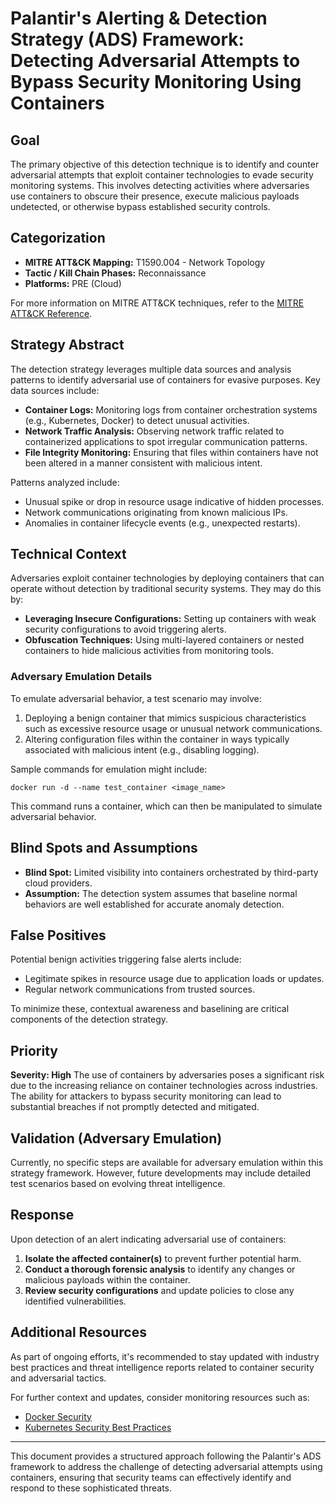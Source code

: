 # Palantir's Alerting & Detection Strategy (ADS) Framework: Detecting Adversarial Attempts to Bypass Security Monitoring Using Containers

## Goal
The primary objective of this detection technique is to identify and counter adversarial attempts that exploit container technologies to evade security monitoring systems. This involves detecting activities where adversaries use containers to obscure their presence, execute malicious payloads undetected, or otherwise bypass established security controls.

## Categorization
- **MITRE ATT&CK Mapping:** T1590.004 - Network Topology
- **Tactic / Kill Chain Phases:** Reconnaissance
- **Platforms:** PRE (Cloud)
  
For more information on MITRE ATT&CK techniques, refer to the [MITRE ATT&CK Reference](https://attack.mitre.org/techniques/T1590/004).

## Strategy Abstract
The detection strategy leverages multiple data sources and analysis patterns to identify adversarial use of containers for evasive purposes. Key data sources include:
- **Container Logs:** Monitoring logs from container orchestration systems (e.g., Kubernetes, Docker) to detect unusual activities.
- **Network Traffic Analysis:** Observing network traffic related to containerized applications to spot irregular communication patterns.
- **File Integrity Monitoring:** Ensuring that files within containers have not been altered in a manner consistent with malicious intent.

Patterns analyzed include:
- Unusual spike or drop in resource usage indicative of hidden processes.
- Network communications originating from known malicious IPs.
- Anomalies in container lifecycle events (e.g., unexpected restarts).

## Technical Context
Adversaries exploit container technologies by deploying containers that can operate without detection by traditional security systems. They may do this by:
- **Leveraging Insecure Configurations:** Setting up containers with weak security configurations to avoid triggering alerts.
- **Obfuscation Techniques:** Using multi-layered containers or nested containers to hide malicious activities from monitoring tools.

### Adversary Emulation Details
To emulate adversarial behavior, a test scenario may involve:
1. Deploying a benign container that mimics suspicious characteristics such as excessive resource usage or unusual network communications.
2. Altering configuration files within the container in ways typically associated with malicious intent (e.g., disabling logging).

Sample commands for emulation might include:
```shell
docker run -d --name test_container <image_name>
```
This command runs a container, which can then be manipulated to simulate adversarial behavior.

## Blind Spots and Assumptions
- **Blind Spot:** Limited visibility into containers orchestrated by third-party cloud providers.
- **Assumption:** The detection system assumes that baseline normal behaviors are well established for accurate anomaly detection.

## False Positives
Potential benign activities triggering false alerts include:
- Legitimate spikes in resource usage due to application loads or updates.
- Regular network communications from trusted sources.

To minimize these, contextual awareness and baselining are critical components of the detection strategy.

## Priority
**Severity: High**
The use of containers by adversaries poses a significant risk due to the increasing reliance on container technologies across industries. The ability for attackers to bypass security monitoring can lead to substantial breaches if not promptly detected and mitigated.

## Validation (Adversary Emulation)
Currently, no specific steps are available for adversary emulation within this strategy framework. However, future developments may include detailed test scenarios based on evolving threat intelligence.

## Response
Upon detection of an alert indicating adversarial use of containers:
1. **Isolate the affected container(s)** to prevent further potential harm.
2. **Conduct a thorough forensic analysis** to identify any changes or malicious payloads within the container.
3. **Review security configurations** and update policies to close any identified vulnerabilities.

## Additional Resources
As part of ongoing efforts, it's recommended to stay updated with industry best practices and threat intelligence reports related to container security and adversarial tactics. 

For further context and updates, consider monitoring resources such as:
- [Docker Security](https://docs.docker.com/engine/security/)
- [Kubernetes Security Best Practices](https://kubernetes.io/docs/concepts/security/)

---

This document provides a structured approach following the Palantir's ADS framework to address the challenge of detecting adversarial attempts using containers, ensuring that security teams can effectively identify and respond to these sophisticated threats.